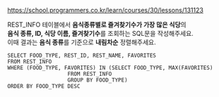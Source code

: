 https://school.programmers.co.kr/learn/courses/30/lessons/131123


REST_INFO 테이블에서 **음식종류별로 즐겨찾기수가 가장 많은 식당**의  
**음식 종류, ID, 식당 이름, 즐겨찾기수**를 조회하는 SQL문을 작성해주세요.  
이때 결과는 **음식 종류**를 기준으로 **내림차순** 정렬해주세요.

```
SELECT FOOD_TYPE, REST_ID, REST_NAME, FAVORITES
FROM REST_INFO
WHERE (FOOD_TYPE, FAVORITES) IN (SELECT FOOD_TYPE, MAX(FAVORITES)
                   FROM REST_INFO
                   GROUP BY FOOD_TYPE)
ORDER BY FOOD_TYPE DESC
```
